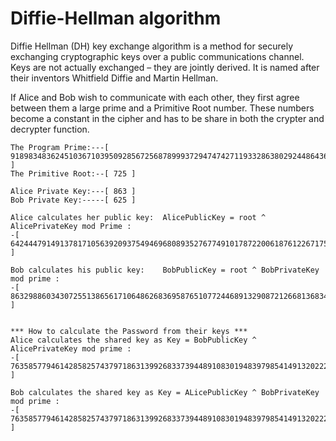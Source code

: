 # Diffie-Hellman algorithm

Diffie Hellman (DH) key exchange algorithm is a method for securely exchanging cryptographic keys over a public communications channel. Keys are not actually exchanged – they are jointly derived. It is named after their inventors Whitfield Diffie and Martin Hellman.

If Alice and Bob wish to communicate with each other, they first agree between them a large prime and a Primitive Root number. These numbers become a constant in the cipher and has to be share in both the crypter and decrypter function.



```
The Program Prime:---[ 91898348362451036710395092856725687899937294747427119332863802924486436207345 ]
The Primitive Root:--[ 725 ]

Alice Private Key:---[ 863 ]
Bob Private Key:-----[ 625 ]

Alice calculates her public key:  AlicePublicKey = root ^ AlicePrivateKey mod Prime :
-[ 64244479149137817105639209375494696808935276774910178722006187612267175211445 ]

Bob calculates his public key:    BobPublicKey = root ^ BobPrivateKey mod prime :
-[ 86329886034307255138656171064862683695876510772446891329087212668136834039820 ]


*** How to calculate the Password from their keys ***
Alice calculates the shared key as Key = BobPublicKey ^ AlicePrivateKey mod prime :
-[ 76358577946142858257437971863139926833739448910830194839798541491320222935435 ]

Bob calculates the shared key as Key = ALicePublicKey ^ BobPrivateKey mod prime :
-[ 76358577946142858257437971863139926833739448910830194839798541491320222935435 ]
```
